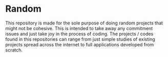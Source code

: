 # Random
This repository is made for the sole purpose of doing random projects that might not be cohesive. This is intended to take away any commitment issues and just take joy in the process of coding. The projects / codes found in this repositories can range from just simple studies of existing projects spread across the internet to full applications developed from scratch. 
